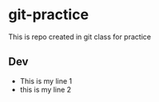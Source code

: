 # git-practice
This is repo created in git class for practice

## Dev
- This is my line 1
- this is my line 2


